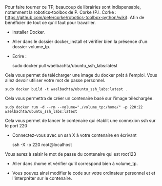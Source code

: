 Pour faire tourner ce TP, beaucoup de librairies sont indispensable, notamment la robotics-toolbox de P. Corke (P.I. Corke : https://github.com/petercorke/robotics-toolbox-python/wiki). Afin de bénéficier de tout ce qu'il faut pour travailler. 

- Installer Docker.

- Aller dans le dossier docker_install et vérifier bien la présence d'un dossier volume\_tp.

- Ecrire :

    sudo docker pull waelbachta/ubuntu_ssh_labs:latest

Cela vous permet de télécharger une image du docker prêt à l'emploi. Vous allez devoir utiliser votre mot de passe personnel.

    sudo docker build -t waelbachta/ubuntu_ssh_labs:latest .

 Cela vous permettra de créer un contenaire basé sur l'image téléchargée.


 	sudo docker run -d --rm --volume="./volume_tp:/home/" -p 220:22 waelbachta/ubuntu_ssh_labs:latest

Cela vous permet de lancer le contenaire qui établit une connexion ssh sur le port 220

- Connectez-vous avec un ssh X à votre contenaire en écrivant

    ssh -X -p 220 root@localhost

 Vous aurez à saisir le mot de passe du contenaire qui est root123

 - Aller dans /home et vérifier qu'il correspond bien à volume\_tp.

 - Vous pouvez ainsi modifier le code sur votre ordinateur personnel et et l'interpréter sur le contenaire.